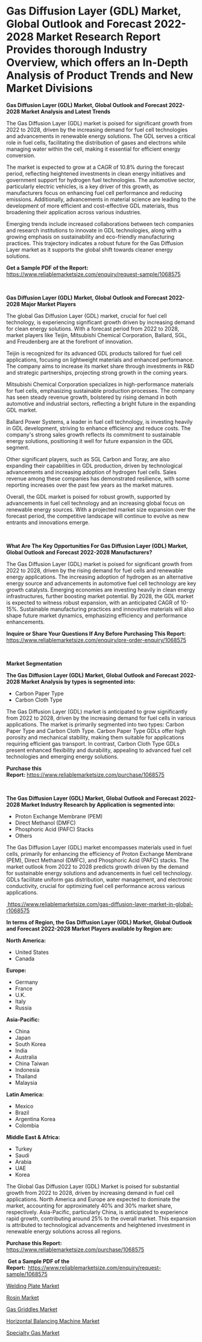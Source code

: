 <p><h1>Gas Diffusion Layer (GDL) Market, Global Outlook and Forecast 2022-2028 Market Research Report Provides thorough Industry Overview, which offers an In-Depth Analysis of Product Trends and New Market Divisions</h1></p><p><strong>Gas Diffusion Layer (GDL) Market, Global Outlook and Forecast 2022-2028 Market Analysis and Latest Trends</strong></p>
<p><p>The Gas Diffusion Layer (GDL) market is poised for significant growth from 2022 to 2028, driven by the increasing demand for fuel cell technologies and advancements in renewable energy solutions. The GDL serves a critical role in fuel cells, facilitating the distribution of gases and electrons while managing water within the cell, making it essential for efficient energy conversion.</p><p>The market is expected to grow at a CAGR of 10.8% during the forecast period, reflecting heightened investments in clean energy initiatives and government support for hydrogen fuel technologies. The automotive sector, particularly electric vehicles, is a key driver of this growth, as manufacturers focus on enhancing fuel cell performance and reducing emissions. Additionally, advancements in material science are leading to the development of more efficient and cost-effective GDL materials, thus broadening their application across various industries.</p><p>Emerging trends include increased collaborations between tech companies and research institutions to innovate in GDL technologies, along with a growing emphasis on sustainability and eco-friendly manufacturing practices. This trajectory indicates a robust future for the Gas Diffusion Layer market as it supports the global shift towards cleaner energy solutions.</p></p>
<p><strong>Get a Sample PDF of the Report:&nbsp;</strong> <a href="https://www.reliablemarketsize.com/enquiry/request-sample/1068575">https://www.reliablemarketsize.com/enquiry/request-sample/1068575</a></p>
<p>&nbsp;</p>
<p><strong>Gas Diffusion Layer (GDL) Market, Global Outlook and Forecast 2022-2028 Major Market Players</strong></p>
<p><p>The global Gas Diffusion Layer (GDL) market, crucial for fuel cell technology, is experiencing significant growth driven by increasing demand for clean energy solutions. With a forecast period from 2022 to 2028, market players like Teijin, Mitsubishi Chemical Corporation, Ballard, SGL, and Freudenberg are at the forefront of innovation.</p><p>Teijin is recognized for its advanced GDL products tailored for fuel cell applications, focusing on lightweight materials and enhanced performance. The company aims to increase its market share through investments in R&D and strategic partnerships, projecting strong growth in the coming years.</p><p>Mitsubishi Chemical Corporation specializes in high-performance materials for fuel cells, emphasizing sustainable production processes. The company has seen steady revenue growth, bolstered by rising demand in both automotive and industrial sectors, reflecting a bright future in the expanding GDL market.</p><p>Ballard Power Systems, a leader in fuel cell technology, is investing heavily in GDL development, striving to enhance efficiency and reduce costs. The company's strong sales growth reflects its commitment to sustainable energy solutions, positioning it well for future expansion in the GDL segment.</p><p>Other significant players, such as SGL Carbon and Toray, are also expanding their capabilities in GDL production, driven by technological advancements and increasing adoption of hydrogen fuel cells. Sales revenue among these companies has demonstrated resilience, with some reporting increases over the past few years as the market matures.</p><p>Overall, the GDL market is poised for robust growth, supported by advancements in fuel cell technology and an increasing global focus on renewable energy sources. With a projected market size expansion over the forecast period, the competitive landscape will continue to evolve as new entrants and innovations emerge.</p></p>
<p>&nbsp;</p>
<p><strong>What Are The Key Opportunities For Gas Diffusion Layer (GDL) Market, Global Outlook and Forecast 2022-2028 Manufacturers?</strong></p>
<p><p>The Gas Diffusion Layer (GDL) market is poised for significant growth from 2022 to 2028, driven by the rising demand for fuel cells and renewable energy applications. The increasing adoption of hydrogen as an alternative energy source and advancements in automotive fuel cell technology are key growth catalysts. Emerging economies are investing heavily in clean energy infrastructures, further boosting market potential. By 2028, the GDL market is expected to witness robust expansion, with an anticipated CAGR of 10-15%. Sustainable manufacturing practices and innovative materials will also shape future market dynamics, emphasizing efficiency and performance enhancements.</p></p>
<p><strong>Inquire or Share Your Questions If Any Before Purchasing This Report:</strong> <a href="https://www.reliablemarketsize.com/enquiry/pre-order-enquiry/1068575">https://www.reliablemarketsize.com/enquiry/pre-order-enquiry/1068575</a></p>
<p>&nbsp;</p>
<p><strong>Market Segmentation</strong></p>
<p><strong>The Gas Diffusion Layer (GDL) Market, Global Outlook and Forecast 2022-2028 Market Analysis by types is segmented into:</strong></p>
<p><ul><li>Carbon Paper Type</li><li>Carbon Cloth Type</li></ul></p>
<p><p>The Gas Diffusion Layer (GDL) market is anticipated to grow significantly from 2022 to 2028, driven by the increasing demand for fuel cells in various applications. The market is primarily segmented into two types: Carbon Paper Type and Carbon Cloth Type. Carbon Paper Type GDLs offer high porosity and mechanical stability, making them suitable for applications requiring efficient gas transport. In contrast, Carbon Cloth Type GDLs present enhanced flexibility and durability, appealing to advanced fuel cell technologies and emerging energy solutions.</p></p>
<p><strong>Purchase this Report:&nbsp;</strong><a href="https://www.reliablemarketsize.com/purchase/1068575">https://www.reliablemarketsize.com/purchase/1068575</a></p>
<p>&nbsp;</p>
<p><strong>The Gas Diffusion Layer (GDL) Market, Global Outlook and Forecast 2022-2028 Market Industry Research by Application is segmented into:</strong></p>
<p><ul><li>Proton Exchange Membrane (PEM)</li><li>Direct Methanol (DMFC)</li><li>Phosphoric Acid (PAFC) Stacks</li><li>Others</li></ul></p>
<p><p>The Gas Diffusion Layer (GDL) market encompasses materials used in fuel cells, primarily for enhancing the efficiency of Proton Exchange Membrane (PEM), Direct Methanol (DMFC), and Phosphoric Acid (PAFC) stacks. The market outlook from 2022 to 2028 predicts growth driven by the demand for sustainable energy solutions and advancements in fuel cell technology. GDLs facilitate uniform gas distribution, water management, and electronic conductivity, crucial for optimizing fuel cell performance across various applications.</p></p>
<p><a href="https://www.reliablemarketsize.com/gas-diffusion-layer-market-in-global-r1068575">&nbsp;https://www.reliablemarketsize.com/gas-diffusion-layer-market-in-global-r1068575</a></p>
<p><strong>In terms of Region, the Gas Diffusion Layer (GDL) Market, Global Outlook and Forecast 2022-2028 Market Players available by Region are:</strong></p>
<p>
    <p> <strong> North America: </strong>
        <ul>
            <li>United States</li>
            <li>Canada</li>
        </ul>
        </p> 
    <p> <strong> Europe: </strong>
        <ul>
            <li>Germany</li>
            <li>France</li>
            <li>U.K.</li>
            <li>Italy</li>
            <li>Russia</li>
        </ul>
        </p> 
    <p> <strong> Asia-Pacific: </strong>
        <ul>
            <li>China</li>
            <li>Japan</li>
            <li>South Korea</li>
            <li>India</li>
            <li>Australia</li>
            <li>China Taiwan</li>
            <li>Indonesia</li>
            <li>Thailand</li>
            <li>Malaysia</li>
        </ul>
        </p> 
    <p> <strong> Latin America: </strong>
        <ul>
            <li>Mexico</li>
            <li>Brazil</li>
            <li>Argentina Korea</li>
            <li>Colombia</li>
        </ul>
        </p> 
    <p> <strong> Middle East & Africa: </strong>
        <ul>
            <li>Turkey</li>
            <li>Saudi</li>
            <li>Arabia</li>
            <li>UAE</li>
            <li>Korea</li>
        </ul>
    </p>
    </p>
<p><p>The Global Gas Diffusion Layer (GDL) Market is poised for substantial growth from 2022 to 2028, driven by increasing demand in fuel cell applications. North America and Europe are expected to dominate the market, accounting for approximately 40% and 30% market share, respectively. Asia-Pacific, particularly China, is anticipated to experience rapid growth, contributing around 25% to the overall market. This expansion is attributed to technological advancements and heightened investment in renewable energy solutions across all regions.</p></p>
<p><strong>Purchase this Report: </strong><a href="https://www.reliablemarketsize.com/purchase/1068575">https://www.reliablemarketsize.com/purchase/1068575</a></p>
<p>&nbsp;<strong>Get a Sample PDF of the Report:&nbsp;&nbsp;</strong><a href="https://www.reliablemarketsize.com/enquiry/request-sample/1068575">https://www.reliablemarketsize.com/enquiry/request-sample/1068575</a></p>
<p><strong></strong></p>
<p><p><a href="https://medium.com/@sean.peake0978/the-global-welding-plate-market-is-expected-to-witness-a-compound-annual-growth-rate-cagr-of-10-d007725a6c6a">Welding Plate Market</a></p><p><a href="https://issuu.com/reportprime-2/docs/rosin-market-size-2030.pptx_b57ac9d22ba384">Rosin Market</a></p><p><a href="https://www.linkedin.com/pulse/emerging-gas-griddles-market-opportunities-analysis-investors-0g2ff?trackingId=8hB%2Bc3CETR6nfOTQ9GEcUA%3D%3D">Gas Griddles Market</a></p><p><a href="https://www.linkedin.com/pulse/analyzing-key-drivers-horizontal-balancing-machine-market-trends-7tf3f?trackingId=a5OKj3yqSEqm7navoHYsYQ%3D%3D">Horizontal Balancing Machine Market</a></p><p><a href="https://issuu.com/reportprime-2/docs/specialty-gas-market-size-2030.pptx_870286b87bf383">Specialty Gas Market</a></p></p>
